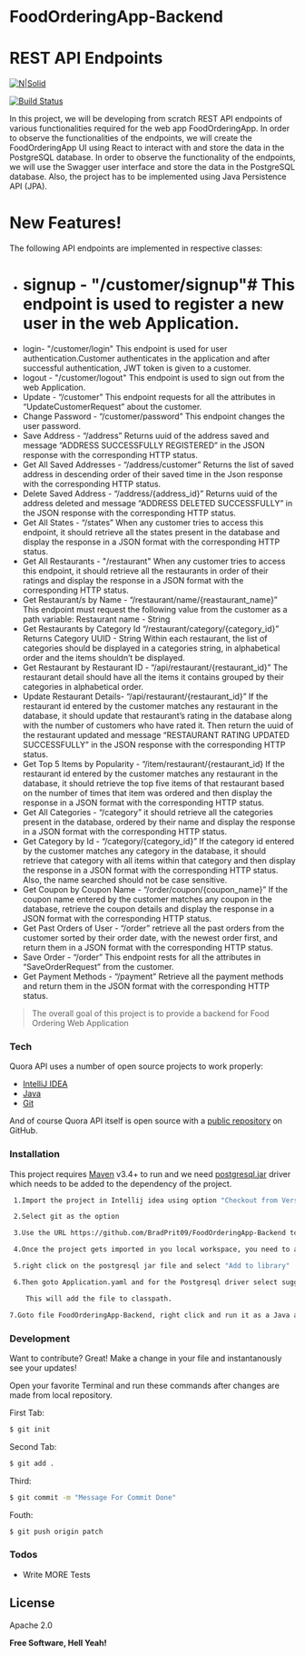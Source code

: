 # FoodOrderingApp-Backend
# REST API Endpoints

[![N|Solid](https://i0.wp.com/flixtel.in/wp-content/uploads/2018/02/cropped-mpls-new-1.png?resize=150%2C150)](https://www.upgrad.com/)

[![Build Status](https://travis-ci.org/joemccann/dillinger.svg?branch=master)](https://github.com/BradPrit09/Quora-Demo.git)

In this project, we will be developing from scratch REST API endpoints of various functionalities required for the web app FoodOrderingApp. In order to observe the functionalities of the endpoints, we will create the FoodOrderingApp UI using React to interact with and store the data in the PostgreSQL database. In order to observe the functionality of the endpoints, we will use the Swagger user interface and store the data in the PostgreSQL database. Also, the project has to be implemented using Java Persistence API (JPA).


 
# New Features!
The following API endpoints are  implemented in respective classes:
  - # signup - "/customer/signup"# This endpoint is used to register a new user in the web Application.
  - login- "/customer/login" This endpoint is used for user authentication.Customer authenticates in the application and after successful authentication, JWT token is given to a customer.
  - logout - "/customer/logout" This endpoint is used to sign out from the web Application.
  - Update - “/customer” This endpoint requests for all the attributes in “UpdateCustomerRequest” about the customer.
  - Change Password - “/customer/password” This endpoint changes the user password.
  - Save Address - “/address”  Returns uuid of the address saved and message “ADDRESS SUCCESSFULLY REGISTERED” in the JSON response with the corresponding HTTP status.
  - Get All Saved Addresses - “/address/customer” Returns the list of saved address in descending order of their saved time in the Json response with the corresponding HTTP status.
  - Delete Saved Address - “/address/{address_id}” Returns uuid of the address deleted and message “ADDRESS DELETED SUCCESSFULLY” in the JSON response with the corresponding HTTP status.
  - Get All States - “/states” When any customer tries to access this endpoint, it should retrieve all the states present in the database and display the response in a JSON format with the corresponding HTTP status.
  - Get All Restaurants - "/restaurant" When any customer tries to access this endpoint, it should retrieve all the restaurants in order of their ratings and display the response in a JSON format with the corresponding HTTP status.
  - Get Restaurant/s by Name - “/restaurant/name/{reastaurant_name}” This endpoint must request the following value from the customer as a path variable: Restaurant name - String
  - Get Restaurants by Category Id “/restaurant/category/{category_id}”  Returns Category UUID - String Within each restaurant, the list of categories should be displayed in a categories string, in alphabetical order and the items shouldn’t be displayed.
  - Get Restaurant by Restaurant ID - “/api/restaurant/{restaurant_id}” The restaurant detail should have all the items it contains grouped by their categories in alphabetical order.
  - Update Restaurant Details- “/api/restaurant/{restaurant_id}” If the restaurant id entered by the customer matches any restaurant in the database, it should update that restaurant’s rating in the database along with the number of customers who have rated it. Then return the uuid of the restaurant updated and message “RESTAURANT RATING UPDATED SUCCESSFULLY” in the JSON response with the corresponding HTTP status. 
  - Get Top 5 Items by Popularity - “/item/restaurant/{restaurant_id} If the restaurant id entered by the customer matches any restaurant in the database, it should retrieve the top five items of that restaurant based on the number of times that item was ordered and then display the response in a JSON format with the corresponding HTTP status.
  - Get All Categories - “/category” it should retrieve all the categories present in the database, ordered by their name and display the response in a JSON format with the corresponding HTTP status.
  - Get Category by Id - “/category/{category_id}” If the category id entered by the customer matches any category in the database, it should retrieve that category with all items within that category and then display the response in a JSON format with the corresponding HTTP status. Also, the name searched should not be case sensitive.
  - Get Coupon by Coupon Name - “/order/coupon/{coupon_name}” If the coupon name entered by the customer matches any coupon in the database, retrieve the coupon details and display the response in a JSON format with the corresponding HTTP status.
  - Get Past Orders of User - “/order” retrieve all the past orders from the customer sorted by their order date, with the newest order first, and return them in a JSON format with the corresponding HTTP status.
  - Save Order - “/order” This endpoint rests for all the attributes in “SaveOrderRequest” from the customer.
  - Get Payment Methods - “/payment” Retrieve all the payment methods and return them in the JSON format with the corresponding HTTP status.
  




> The overall goal of this project is to provide a backend for Food Ordering Web Application


### Tech

Quora API uses a number of open source projects to work properly:

* [IntelliJ IDEA](https://www.jetbrains.com/idea/)
* [Java](https://www.java.com/en/download/)
* [Git](https://git-scm.com/downloads)


And of course Quora API itself is open source with a [public repository](https://github.com/BradPrit09/Quora-Demo/) on GitHub.

### Installation

This project  requires [Maven](https://maven.apache.org/)  v3.4+ to run and we need [postgresql.jar](https://jdbc.postgresql.org/download.html) driver which needs to be added to the dependency of the project.



```sh
 1.Import the project in Intellij idea using option "Checkout from Version Control"

 2.Select git as the option

 3.Use the URL https://github.com/BradPrit09/FoodOrderingApp-Backend to clone the repository on your local machine

 4.Once the project gets imported in you local workspace, you need to add the jar file postgresql in your classpath.

 5.right click on the postgresql jar file and select "Add to library"

 6.Then goto Application.yaml and for the Postgresql driver select suggesstion in red and select add to classpath

    This will add the file to classpath.

7.Goto file FoodOrderingApp-Backend, right click and run it as a Java application. 
```




### Development

Want to contribute? Great!
Make a change in your file and instantanously see your updates!

Open your favorite Terminal and run these commands after changes are made from local repository.

First Tab:
```sh
$ git init
```

Second Tab:
```sh
$ git add .
```

 Third:
```sh
$ git commit -m "Message For Commit Done"
```
Fouth:
```sh
$ git push origin patch
```

### Todos

 - Write MORE Tests
 

License
----
Apache 2.0




**Free Software, Hell Yeah!**

